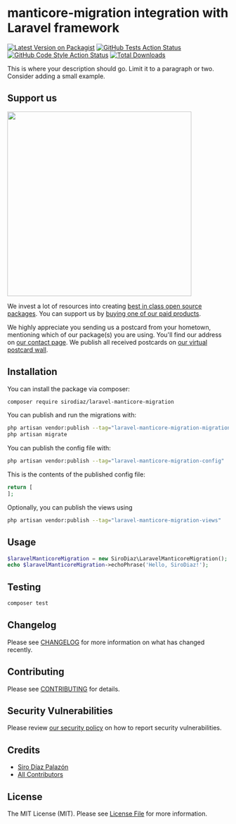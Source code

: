 # manticore-migration integration with Laravel framework

[![Latest Version on Packagist](https://img.shields.io/packagist/v/sirodiaz/laravel-manticore-migration.svg?style=flat-square)](https://packagist.org/packages/sirodiaz/laravel-manticore-migration)
[![GitHub Tests Action Status](https://img.shields.io/github/workflow/status/sirodiaz/laravel-manticore-migration/run-tests?label=tests)](https://github.com/sirodiaz/laravel-manticore-migration/actions?query=workflow%3Arun-tests+branch%3Amain)
[![GitHub Code Style Action Status](https://img.shields.io/github/workflow/status/sirodiaz/laravel-manticore-migration/Fix%20PHP%20code%20style%20issues?label=code%20style)](https://github.com/sirodiaz/laravel-manticore-migration/actions?query=workflow%3A"Fix+PHP+code+style+issues"+branch%3Amain)
[![Total Downloads](https://img.shields.io/packagist/dt/sirodiaz/laravel-manticore-migration.svg?style=flat-square)](https://packagist.org/packages/sirodiaz/laravel-manticore-migration)

This is where your description should go. Limit it to a paragraph or two. Consider adding a small example.

## Support us

[<img src="https://github-ads.s3.eu-central-1.amazonaws.com/laravel-manticore-migration.jpg?t=1" width="419px" />](https://spatie.be/github-ad-click/laravel-manticore-migration)

We invest a lot of resources into creating [best in class open source packages](https://spatie.be/open-source). You can support us by [buying one of our paid products](https://spatie.be/open-source/support-us).

We highly appreciate you sending us a postcard from your hometown, mentioning which of our package(s) you are using. You'll find our address on [our contact page](https://spatie.be/about-us). We publish all received postcards on [our virtual postcard wall](https://spatie.be/open-source/postcards).

## Installation

You can install the package via composer:

```bash
composer require sirodiaz/laravel-manticore-migration
```

You can publish and run the migrations with:

```bash
php artisan vendor:publish --tag="laravel-manticore-migration-migrations"
php artisan migrate
```

You can publish the config file with:

```bash
php artisan vendor:publish --tag="laravel-manticore-migration-config"
```

This is the contents of the published config file:

```php
return [
];
```

Optionally, you can publish the views using

```bash
php artisan vendor:publish --tag="laravel-manticore-migration-views"
```

## Usage

```php
$laravelManticoreMigration = new SiroDiaz\LaravelManticoreMigration();
echo $laravelManticoreMigration->echoPhrase('Hello, SiroDiaz!');
```

## Testing

```bash
composer test
```

## Changelog

Please see [CHANGELOG](CHANGELOG.md) for more information on what has changed recently.

## Contributing

Please see [CONTRIBUTING](CONTRIBUTING.md) for details.

## Security Vulnerabilities

Please review [our security policy](../../security/policy) on how to report security vulnerabilities.

## Credits

- [Siro Díaz Palazón](https://github.com/SiroDiaz)
- [All Contributors](../../contributors)

## License

The MIT License (MIT). Please see [License File](LICENSE.md) for more information.
